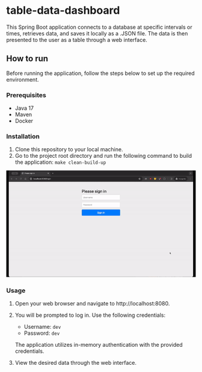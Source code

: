 # table-data-dashboard
This Spring Boot application connects to a database at specific intervals or times, retrieves data, and saves it locally as a .JSON file. The data is then presented to the user as a table through a web interface.

## How to run
Before running the application, follow the steps below to set up the required environment.

### Prerequisites
- Java 17
- Maven
- Docker

### Installation
1. Clone this repository to your local machine.
2. Go to the project root directory and run the following command to build the application: `make clean-build-up`

![web-interface.gif](doc%2Fweb-interface.gif)


### Usage
1. Open your web browser and navigate to http://localhost:8080.
2. You will be prompted to log in. Use the following credentials:
   - Username: `dev`
   - Password: `dev`

   The application utilizes in-memory authentication with the provided credentials.

3. View the desired data through the web interface.
